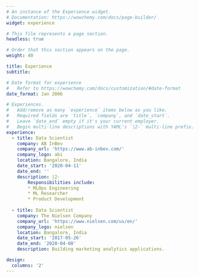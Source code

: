 ```yaml
---
# An instance of the Experience widget.
# Documentation: https://wowchemy.com/docs/page-builder/
widget: experience

# This file represents a page section.
headless: true

# Order that this section appears on the page.
weight: 40

title: Experience
subtitle:

# Date format for experience
#   Refer to https://wowchemy.com/docs/customization/#date-format
date_format: Jan 2006

# Experiences.
#   Add/remove as many `experience` items below as you like.
#   Required fields are `title`, `company`, and `date_start`.
#   Leave `date_end` empty if it's your current employer.
#   Begin multi-line descriptions with YAML's `|2-` multi-line prefix.
experience:
  - title: Data Scientist
    company: AB InBev
    company_url: 'https://www.ab-inbev.com/'
    company_logo: abi
    location: Bangalore, India
    date_start: '2020-04-11'
    date_end: ''
    description: |2-
        Responsibilities include:
        * MLOps Engineering
        * ML Researcher
        * Product Development
        
  - title: Data Scientist
    company: The Nielsen Company
    company_url: 'https://www.nielsen.com/us/en/'
    company_logo: nielsen
    location: Bangalore, India
    date_start: '2017-05-26'
    date_end: '2020-04-08'
    description: Building marketing analytics applications.

design:
  columns: '2'
---
```

